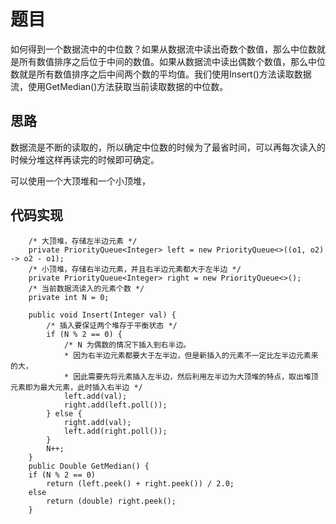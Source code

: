 # 题目

如何得到一个数据流中的中位数？如果从数据流中读出奇数个数值，那么中位数就是所有数值排序之后位于中间的数值。如果从数据流中读出偶数个数值，那么中位数就是所有数值排序之后中间两个数的平均值。我们使用Insert()方法读取数据流，使用GetMedian()方法获取当前读取数据的中位数。

## 思路

数据流是不断的读取的，所以确定中位数的时候为了最省时间，可以再每次读入的时候分堆这样再读完的时候即可确定。

可以使用一个大顶堆和一个小顶堆，

## 代码实现


```
    /* 大顶堆，存储左半边元素 */
    private PriorityQueue<Integer> left = new PriorityQueue<>((o1, o2) -> o2 - o1);
    /* 小顶堆，存储右半边元素，并且右半边元素都大于左半边 */
    private PriorityQueue<Integer> right = new PriorityQueue<>();
    /* 当前数据流读入的元素个数 */
    private int N = 0;

    public void Insert(Integer val) {
        /* 插入要保证两个堆存于平衡状态 */
        if (N % 2 == 0) {
            /* N 为偶数的情况下插入到右半边。
            * 因为右半边元素都要大于左半边，但是新插入的元素不一定比左半边元素来的大，
            * 因此需要先将元素插入左半边，然后利用左半边为大顶堆的特点，取出堆顶元素即为最大元素，此时插入右半边 */
            left.add(val);
            right.add(left.poll());
        } else {
            right.add(val);
            left.add(right.poll());
        } 
        N++;
    } 
    public Double GetMedian() {
    if (N % 2 == 0)
        return (left.peek() + right.peek()) / 2.0;
    else
        return (double) right.peek();
    }
```

